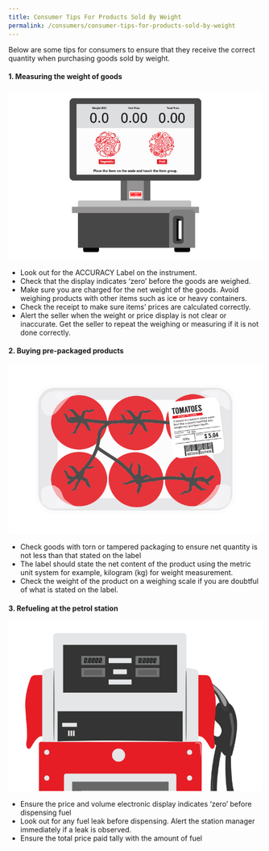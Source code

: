 ```yaml
---
title: Consumer Tips For Products Sold By Weight
permalink: /consumers/consumer-tips-for-products-sold-by-weight
---
```


Below are some tips for consumers to ensure that they receive the correct quantity when purchasing goods sold by weight.

#### 1. Measuring the weight of goods

![illustration-02](/images/Consumers/illustration-02.jpg)
- Look out for the ACCURACY Label on the instrument.
- Check that the display indicates ‘zero’ before the goods are weighed.
- Make sure you are charged for the net weight of the goods. Avoid weighing products with other items such as ice or heavy containers.
- Check the receipt to make sure items’ prices are calculated correctly.
- Alert the seller when the weight or price display is not clear or inaccurate. Get the seller to repeat the weighing or measuring if it is not done correctly.

#### 2. Buying pre-packaged products
![illustration-01](/images/Consumers/illustration-01.jpg)
- Check goods with torn or tampered packaging to ensure net quantity is not less than that stated on the label
- The label should state the net content of the product using the metric unit system for example, kilogram (kg) for weight measurement.
- Check the weight of the product on a weighing scale if you are doubtful of what is stated on the label.

#### 3. Refueling at the petrol station
![illustration-03](/images/Consumers/illustration-03.jpg)
- Ensure the price and volume electronic display indicates ‘zero’ before dispensing fuel
- Look out for any fuel leak before dispensing. Alert the station manager immediately if a leak is observed.
- Ensure the total price paid tally with the amount of fuel 
